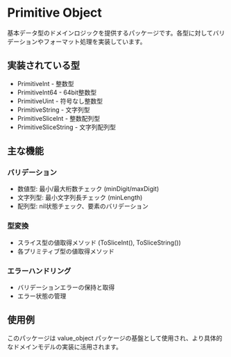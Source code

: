 # Primitive Object

基本データ型のドメインロジックを提供するパッケージです。各型に対してバリデーションやフォーマット処理を実装しています。

## 実装されている型

- PrimitiveInt - 整数型
- PrimitiveInt64 - 64bit整数型
- PrimitiveUint - 符号なし整数型
- PrimitiveString - 文字列型
- PrimitiveSliceInt - 整数配列型
- PrimitiveSliceString - 文字列配列型

## 主な機能

### バリデーション
- 数値型: 最小/最大桁数チェック (minDigit/maxDigit)
- 文字列型: 最小文字列長チェック (minLength)
- 配列型: nil状態チェック、要素のバリデーション

### 型変換
- スライス型の値取得メソッド (ToSliceInt(), ToSliceString())
- 各プリミティブ型の値取得メソッド

### エラーハンドリング
- バリデーションエラーの保持と取得
- エラー状態の管理

## 使用例

このパッケージは value_object パッケージの基盤として使用され、より具体的なドメインモデルの実装に活用されます。
